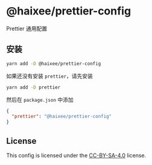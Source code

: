 # @haixee/prettier-config

Prettier 通用配置

## 安装

```bash
yarn add -D @haixee/prettier-config
```

如果还没有安装 `prettier`，请先安装

```bash
yarn add -D prettier
```

然后在 `package.json` 中添加

```json
{
  "prettier": "@haixee/prettier-config"
}
```

## License

This config is licensed under the [CC-BY-SA-4.0](https://creativecommons.org/licenses/by-sa/4.0/) license.
